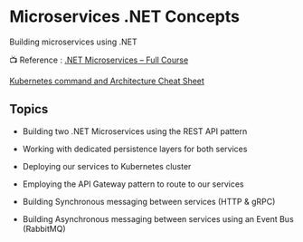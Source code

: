 # Microservices .NET Concepts
Building microservices using .NET

:tv: Reference : [.NET Microservices – Full Course](youtube.com/watch?v=DgVjEo3OGBI)

[Kubernetes command and Architecture Cheat Sheet](https://dotnetplaybook.com/)

## Topics

- Building two .NET Microservices using the REST API pattern

- Working with dedicated persistence layers for both services

- Deploying our services to Kubernetes cluster

- Employing the API Gateway pattern to route to our services

- Building Synchronous messaging between services (HTTP & gRPC)

- Building Asynchronous messaging between services using an Event Bus (RabbitMQ)
